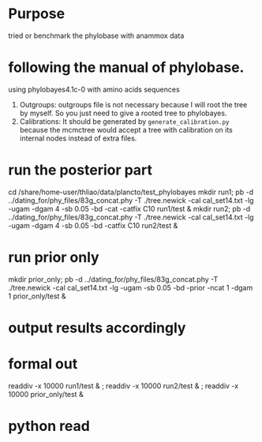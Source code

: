 # Purpose
tried or benchmark the phylobase with anammox data

# following the manual of phylobase.

using phylobayes4.1c-0
with amino acids sequences

1. Outgroups: outgroups file is not necessary because I will root the tree by myself. So you just need to give a rooted tree to phylobayes.
2. Calibrations: It should be generated by `generate_calibration.py` because the mcmctree would accept a tree with calibration on its internal nodes instead of extra files.

# run the posterior part
cd /share/home-user/thliao/data/plancto/test_phylobayes
mkdir run1; pb -d ../dating_for/phy_files/83g_concat.phy -T ./tree.newick -cal cal_set14.txt -lg -ugam -dgam 4 -sb 0.05 -bd -cat -catfix C10 run1/test &
mkdir run2; pb -d ../dating_for/phy_files/83g_concat.phy -T ./tree.newick -cal cal_set14.txt -lg -ugam -dgam 4 -sb 0.05 -bd -catfix C10 run2/test &

# run prior only
mkdir prior_only; pb -d ../dating_for/phy_files/83g_concat.phy -T ./tree.newick -cal cal_set14.txt -lg -ugam -sb 0.05 -bd -prior -ncat 1 -dgam 1 prior_only/test &


# output results accordingly
# formal out
readdiv -x 10000 run1/test & ; readdiv -x 10000 run2/test & ; readdiv -x 10000 prior_only/test &
# python read
